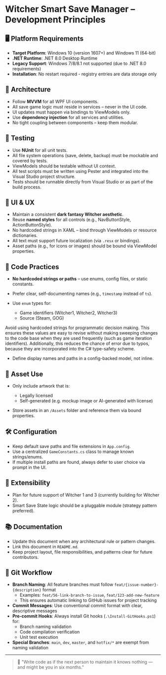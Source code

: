 # Witcher Smart Save Manager – Development Principles

## 🖥️ Platform Requirements

* **Target Platform**: Windows 10 (version 1607+) and Windows 11 (64-bit)
* **.NET Runtime**: .NET 8.0 Desktop Runtime
* **Legacy Support**: Windows 7/8/8.1 not supported (due to .NET 8.0 requirements)
* **Installation**: No restart required - registry entries are data storage only

## 🧱 Architecture

* Follow **MVVM** for all WPF UI components.
* All save game logic must reside in services – never in the UI code.
* UI updates must happen via bindings to ViewModels only.
* Use **dependency injection** for all services and utilities.
* No tight coupling between components – keep them modular.

## 🧪 Testing

* Use **NUnit** for all unit tests.
* All file system operations (save, delete, backup) must be mockable and covered by tests.
* ViewModels should be testable without UI context.
* All test scripts must be written using Pester and integrated into the Visual Studio project structure.
* Tests should be runnable directly from Visual Studio or as part of the build process.

## 🧾 UI & UX

* Maintain a consistent **dark fantasy Witcher aesthetic**.
* Reuse **named styles** for all controls (e.g., NavButtonStyle, ActionButtonStyle).
* No hardcoded strings in XAML – bind through ViewModels or resource dictionaries.
* All text must support future localization (via `.resx` or bindings).
* Asset paths (e.g., for icons or images) should be bound via ViewModel properties.

## 🔢 Code Practices

* **No hardcoded strings or paths** – use enums, config files, or static constants.
* Prefer clear, self-documenting names (e.g., `timestamp` instead of `ts`).
* Use `enum` types for:

  * Game identifiers (Witcher1, Witcher2, Witcher3)
  * Source (Steam, GOG)

Avoid using hardcoded strings for programmatic decision making. This ensures these values are easy to revise without making sweeping changes to the code base when they are used frequently (such as game iteration identifiers). Additionally, this reduces the chance of error due to typos, because they are incorporated into the C# type-safety scheme.

* Define display names and paths in a config-backed model, not inline.

## 📁 Asset Use

* Only include artwork that is:

  * Legally licensed
  * Self-generated (e.g. mockup image or AI-generated with license)
* Store assets in an `/Assets` folder and reference them via bound properties.

## 🛠 Configuration

* Keep default save paths and file extensions in `App.config`.
* Use a centralized `GameConstants.cs` class to manage known strings/enums.
* If multiple install paths are found, always defer to user choice via prompt in the UI.

## 🧩 Extensibility

* Plan for future support of Witcher 1 and 3 (currently building for Witcher 2).
* Smart Save State logic should be a pluggable module (strategy pattern preferred).

## 📚 Documentation

* Update this document when any architectural rule or pattern changes.
* Link this document in `README.md`.
* Keep project layout, file responsibilities, and patterns clear for future contributors.

## 🔗 Git Workflow

* **Branch Naming**: All feature branches must follow `feat/{issue-number}-{description}` format
  - Examples: `feat/56-link-branch-to-issue`, `feat/123-add-new-feature`
  - This ensures automatic linking to GitHub issues for project tracking
* **Commit Messages**: Use conventional commit format with clear, descriptive messages
* **Pre-commit Hooks**: Always install Git hooks (`.\Install-GitHooks.ps1`) for:
  - Branch naming validation
  - Code compilation verification
  - Unit test execution
* **Special Branches**: `main`, `dev`, `master`, and `hotfix/*` are exempt from naming validation

---

> 🧠 "Write code as if the next person to maintain it knows nothing — and might be you in six months."
